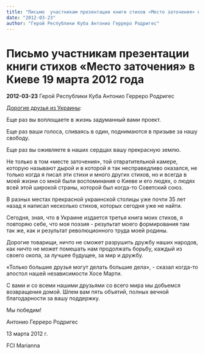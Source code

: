 ```yaml
---
title: "Письмо  участникам презентации книги стихов «Место заточения» в Киеве 19 марта 2012 года"
date: "2012-03-23"
author: "Герой Республики Куба Антонио Герреро Родригес"
---
```


# Письмо  участникам презентации книги стихов «Место заточения» в Киеве 19 марта 2012 года

**2012-03-23** Герой Республики Куба Антонио Герреро Родригес

[Дорогие друзья из Украины](/5123.md):

Еще раз вы воплощаете в жизнь задуманный вами проект.

Еще раз ваши голоса, сливаясь в один, поднимаются в призыве за нашу свободу.

Еще раз вы оживляете в наших сердцах вашу прекрасную землю.

Не только в том «месте заточения», той отвратительной камере, которую называют дырой и в которой я так несправедливо оказался, не только когда я писал эти стихи и много других стихов, но и всегда в моей жизни со мной были воспоминания о Киеве и его людях, о людях всей этой широкой страны, которой был когда-то Советский союз.

В разных местах прекрасной украинской столицы уже почти 35 лет назад я написал несколько стихов, которых сегодня уже не найти.

Сегодня, зная, что в Украине издается третья книга моих стихов, я повторяю себе, что моя поэзия - результат моего формирования там так же, как и результат революционного труда моей родины.

Дорогие товарищи, ничто не сможет разрушить дружбу наших народов, как ничто не может помешать нам продолжать борьбу, каждый из своего окопа, за лучшее будущее, за мир и дружбу.

 «Только большие друзья могут делать большие дела», - сказал когда-то апостол нашей независимости Хосе Марти.

С вами и со всеми нашими друзьями со всего мира мы добьемся возвращения домой. Шлем вам пять объятий, полных вечной благодарности за вашу поддержку.

Мы победим!

Антонио Герреро Родригес

13 марта 2012 г.

FCI Marianna